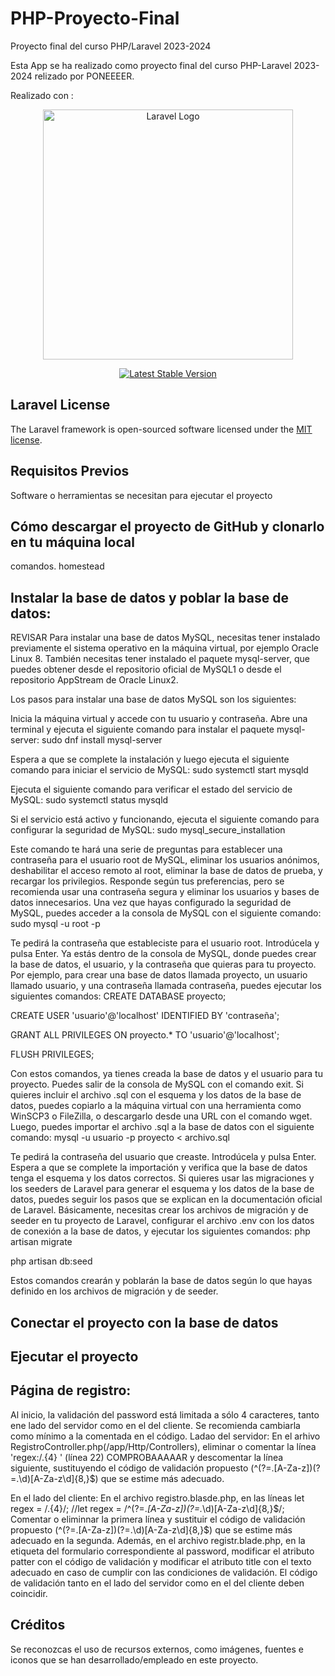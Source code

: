 # PHP-Proyecto-Final
Proyecto final del curso PHP/Laravel 2023-2024

Esta App se ha realizado como proyecto final del curso PHP-Laravel 2023-2024 relizado por PONEEEER.

Realizado con :

<p align="center"><a href="https://laravel.com" target="_blank"><img src="https://raw.githubusercontent.com/laravel/art/master/logo-lockup/5%20SVG/2%20CMYK/1%20Full%20Color/laravel-logolockup-cmyk-red.svg" width="400" alt="Laravel Logo"></a></p>

<p align="center">
<a href="https://packagist.org/packages/laravel/framework"><img src="https://img.shields.io/packagist/v/laravel/framework" alt="Latest Stable Version"></a>

</p>

## Laravel License

The Laravel framework is open-sourced software licensed under the [MIT license](https://opensource.org/licenses/MIT).

## Requisitos Previos

Software o herramientas se necesitan para ejecutar el proyecto

## Cómo descargar el proyecto de GitHub y clonarlo en tu máquina local
comandos.
homestead

## Instalar la base de datos y poblar la base de datos:
REVISAR
Para instalar una base de datos MySQL, necesitas tener instalado previamente el sistema operativo en la máquina virtual, por ejemplo Oracle Linux 8. También necesitas tener instalado el paquete mysql-server, que puedes obtener desde el repositorio oficial de MySQL1 o desde el repositorio AppStream de Oracle Linux2.

Los pasos para instalar una base de datos MySQL son los siguientes:

Inicia la máquina virtual y accede con tu usuario y contraseña.
Abre una terminal y ejecuta el siguiente comando para instalar el paquete mysql-server:
sudo dnf install mysql-server

Espera a que se complete la instalación y luego ejecuta el siguiente comando para iniciar el servicio de MySQL:
sudo systemctl start mysqld

Ejecuta el siguiente comando para verificar el estado del servicio de MySQL:
sudo systemctl status mysqld

Si el servicio está activo y funcionando, ejecuta el siguiente comando para configurar la seguridad de MySQL:
sudo mysql_secure_installation

Este comando te hará una serie de preguntas para establecer una contraseña para el usuario root de MySQL, eliminar los usuarios anónimos, deshabilitar el acceso remoto al root, eliminar la base de datos de prueba, y recargar los privilegios. Responde según tus preferencias, pero se recomienda usar una contraseña segura y eliminar los usuarios y bases de datos innecesarios.
Una vez que hayas configurado la seguridad de MySQL, puedes acceder a la consola de MySQL con el siguiente comando:
sudo mysql -u root -p

Te pedirá la contraseña que estableciste para el usuario root. Introdúcela y pulsa Enter.
Ya estás dentro de la consola de MySQL, donde puedes crear la base de datos, el usuario, y la contraseña que quieras para tu proyecto. Por ejemplo, para crear una base de datos llamada proyecto, un usuario llamado usuario, y una contraseña llamada contraseña, puedes ejecutar los siguientes comandos:
CREATE DATABASE proyecto;

CREATE USER 'usuario'@'localhost' IDENTIFIED BY 'contraseña';

GRANT ALL PRIVILEGES ON proyecto.* TO 'usuario'@'localhost';

FLUSH PRIVILEGES;

Con estos comandos, ya tienes creada la base de datos y el usuario para tu proyecto. Puedes salir de la consola de MySQL con el comando exit.
Si quieres incluir el archivo .sql con el esquema y los datos de la base de datos, puedes copiarlo a la máquina virtual con una herramienta como WinSCP3 o FileZilla, o descargarlo desde una URL con el comando wget. Luego, puedes importar el archivo .sql a la base de datos con el siguiente comando:
mysql -u usuario -p proyecto < archivo.sql

Te pedirá la contraseña del usuario que creaste. Introdúcela y pulsa Enter.
Espera a que se complete la importación y verifica que la base de datos tenga el esquema y los datos correctos.
Si quieres usar las migraciones y los seeders de Laravel para generar el esquema y los datos de la base de datos, puedes seguir los pasos que se explican en la documentación oficial de Laravel. Básicamente, necesitas crear los archivos de migración y de seeder en tu proyecto de Laravel, configurar el archivo .env con los datos de conexión a la base de datos, y ejecutar los siguientes comandos:
php artisan migrate

php artisan db:seed

Estos comandos crearán y poblarán la base de datos según lo que hayas definido en los archivos de migración y de seeder.

##  Conectar el proyecto con la base de datos

## Ejecutar el proyecto



## Página de registro:
Al inicio, la validación del password está limitada a sólo 4 caracteres, tanto ene lado del servidor como en el del cliente. Se recomienda cambiarla como mínimo a la comentada en el código.
Ladao del servidor:
En el arhivo RegistroController.php(/app/Http/Controllers), eliminar o comentar la línea 
'regex:/.{4} ' (línea 22) COMPROBAAAAAR
y descomentar la línea siguiente, sustituyendo el código de validación propuesto (^(?=.[A-Za-z])(?=.\d)[A-Za-z\d]{8,}$) que se estime más adecuado.

En el lado del cliente:
En el archivo registro.blasde.php, en las líneas
                let regex = /.{4}/;
                //let regex = /^(?=.*[A-Za-z])(?=.*\d)[A-Za-z\d]{8,}$/;
Comentar o eliminnar la primera línea y sustituir el código de validación propuesto (^(?=.[A-Za-z])(?=.\d)[A-Za-z\d]{8,}$) que se estime más adecuado en la segunda.
Además, en el archivo registr.blade.php, en la etiqueta del formulario correspondiente al password, modificar el atributo patter con el código de validación y modificar el atributo title con el texto adecuado en caso de cumplir con las condiciones de validación.
El código de validación tanto en el lado del servidor como en el del cliente deben coincidir.

## Créditos
 Se reconozcas el uso de recursos externos, como imágenes, fuentes e iconos que se han desarrollado/empleado en este proyecto.